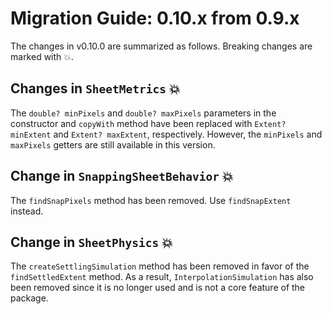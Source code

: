 # Migration Guide: 0.10.x from 0.9.x

The changes in v0.10.0 are summarized as follows. Breaking changes are marked with :boom:.

## Changes in `SheetMetrics` :boom:

The `double? minPixels` and `double? maxPixels` parameters in the constructor and `copyWith` method have been replaced with `Extent? minExtent` and `Extent? maxExtent`, respectively. However, the `minPixels` and `maxPixels` getters are still available in this version.

## Change in `SnappingSheetBehavior` :boom:

The `findSnapPixels` method has been removed. Use `findSnapExtent` instead.

## Change in `SheetPhysics` :boom:

The `createSettlingSimulation` method has been removed in favor of the `findSettledExtent` method. As a result, `InterpolationSimulation` has also been removed since it is no longer used and is not a core feature of the package.